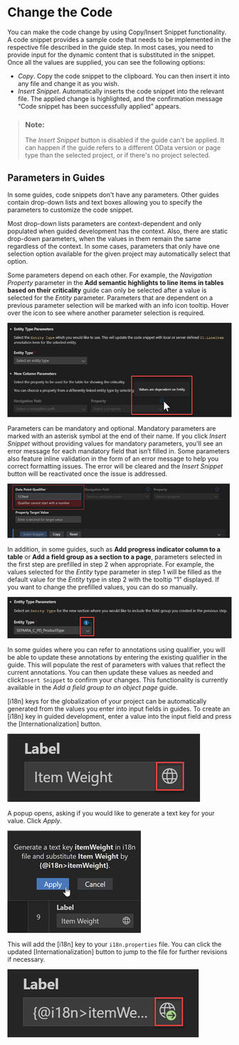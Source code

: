 <!-- loio5781b2841a7742ec80b19e3ee20f26a4 -->

# Change the Code

You can make the code change by using Copy/Insert Snippet functionality. A code snippet provides a sample code that needs to be implemented in the respective file described in the guide step. In most cases, you need to provide input for the dynamic content that is substituted in the snippet. Once all the values are supplied, you can see the following options:

-   *Copy*. Copy the code snippet to the clipboard. You can then insert it into any file and change it as you wish.
-   *Insert Snippet*. Automatically inserts the code snippet into the relevant file. The applied change is highlighted, and the confirmation message “Code snippet has been successfully applied” appears.

> ### Note:  
> The *Insert Snippet* button is disabled if the guide can't be applied. It can happen if the guide refers to a different OData version or page type than the selected project, or if there's no project selected.



<a name="loio5781b2841a7742ec80b19e3ee20f26a4__section_c5p_2zy_h4b"/>

## Parameters in Guides

In some guides, code snippets don't have any parameters. Other guides contain drop-down lists and text boxes allowing you to specify the parameters to customize the code snippet.

Most drop-down lists parameters are context-dependent and only populated when guided development has the context. Also, there are static drop-down parameters, when the values in them remain the same regardless of the context. In some cases, parameters that only have one selection option available for the given project may automatically select that option.

Some parameters depend on each other. For example, the *Navigation Property* parameter in the **Add semantic highlights to line items in tables based on their criticality** guide can only be selected after a value is selected for the *Entity* parameter. Parameters that are dependent on a previous parameter selection will be marked with an info icon tooltip. Hover over the icon to see where another parameter selection is required.

![](images/Change_Code_Image_1_7cbbc7c.png)

Parameters can be mandatory and optional. Mandatory parameters are marked with an asterisk symbol at the end of their name. If you click *Insert Snippet* without providing values for mandatory parameters, you'll see an error message for each mandatory field that isn’t filled in. Some parameters also feature inline validation in the form of an error message to help you correct formatting issues. The error will be cleared and the *Insert Snippet* button will be reactivated once the issue is addressed.

![](images/FIORI_TOOLS_UG_INLINE_VALID_db40824.jpg)

In addition, in some guides, such as **Add progress indicator column to a table** or **Add a field group as a section to a page**, parameters selected in the first step are prefilled in step 2 when appropriate. For example, the values selected for the *Entity* type parameter in step 1 will be filled as the default value for the *Entity* type in step 2 with the tooltip “1” displayed. If you want to change the prefilled values, you can do so manually.

![](images/Change_Code_Image_2_200809f.png)

In some guides where you can refer to annotations using qualifier, you will be able to update these annotations by entering the existing qualifier in the guide. This will populate the rest of parameters with values that reflect the current annotations. You can then update these values as needed and click`Insert Snippet` to confirm your changes. This functionality is currently available in the *Add a field group to an object page* guide.

[i18n\] keys for the globalization of your project can be automatically generated from the values you enter into input fields in guides. To create an [i18n\] key in guided development, enter a value into the input field and press the [Internationalization\] button.

![](images/Label_world_f412916.png)

A popup opens, asking if you would like to generate a text key for your value. Click *Apply*.

![](images/Apply_button_6cd182b.png)

This will add the [i18n\] key to your `i18n.properties` file. You can click the updated [Internationalization\] button to jump to the file for further revisions if necessary.

![](images/label_world_button_with_arrow_090dd99.png)

